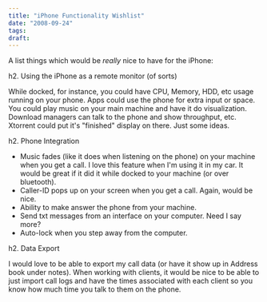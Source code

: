 ```yaml
---
title: "iPhone Functionality Wishlist"
date: "2008-09-24"
tags:
draft:
---
```


A list things which would be *really* nice to have for the iPhone:

h2.  Using the iPhone as a remote monitor (of sorts)

While docked, for instance, you could have CPU, Memory, HDD, etc usage running on your phone.  Apps could use the phone for extra input or space.  You could play music on your main machine and have it do visualization.  Download managers can talk to the phone and show throughput, etc.  Xtorrent could put it's "finished" display on there.  Just some ideas.

h2.  Phone Integration

* Music fades (like it does when listening on the phone) on your machine when you get a call.  I love this feature when I'm using it in my car.  It would be great if it did it while docked to your machine (or over bluetooth).
* Caller-ID pops up on your screen when you get a call.  Again, would be nice.
* Ability to make answer the phone from your machine.
* Send txt messages from an interface on your computer.  Need I say more?
* Auto-lock when you step away from the computer.

h2.  Data Export

I would love to be able to export my call data (or have it show up in Address book under notes).  When working with clients, it would be nice to be able to just import call logs and have the times associated with each client so you know how much time you talk to them on the phone.
